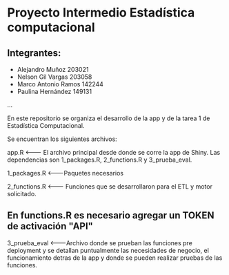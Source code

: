 # Proyecto Intermedio Estadística computacional

## Integrantes:
- Alejandro Muñoz 203021
- Nelson Gil Vargas 203058
- Marco Antonio Ramos    142244
- Paulina Hernández      149131

...



En este repositorio se organiza el desarrollo de la app y de la tarea 1 de Estadística Computacional.

Se encuentran los siguientes archivos:

app.R <--- El archivo principal desde donde se corre la app de Shiny. Las dependencias son 1_packages.R, 2_functions.R y 3_prueba_eval.

  1_packages.R <---Paquetes necesarios


  2_functions.R <--- Funciones que se desarrollaron para el ETL y motor solicitado.

## En functions.R es necesario agregar un TOKEN de activación "API"

  3_prueba_eval <---Archivo donde se prueban las funciones pre deployment y se detallan puntualmente las necesidades de negocio, el funcionamiento detras de la app y donde se pueden realizar pruebas de las funciones. 
 




